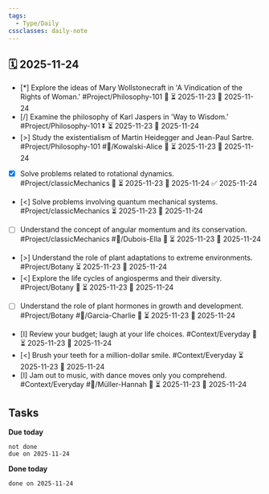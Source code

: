 ```yaml
---
tags:
  - Type/Daily
cssclasses: daily-note
---
```


## 🗓️ 2025-11-24

- [*] Explore the ideas of Mary Wollstonecraft in 'A Vindication of the Rights of Woman.' #Project/Philosophy-101 🔺 ⏳ 2025-11-23 📅 2025-11-24
- [/] Examine the philosophy of Karl Jaspers in 'Way to Wisdom.' #Project/Philosophy-101 ⏬ ⏳ 2025-11-23 📅 2025-11-24
- [>] Study the existentialism of Martin Heidegger and Jean-Paul Sartre. #Project/Philosophy-101 #👤/Kowalski-Alice 🔺 ⏳ 2025-11-23 📅 2025-11-24
- [x] Solve problems related to rotational dynamics. #Project/classicMechanics 🔼 ⏳ 2025-11-23 📅 2025-11-24 ✅ 2025-11-24
- [<] Solve problems involving quantum mechanical systems. #Project/classicMechanics ⏳ 2025-11-23 📅 2025-11-24
- [ ] Understand the concept of angular momentum and its conservation. #Project/classicMechanics #👤/Dubois-Ella 🔽 ⏳ 2025-11-23 📅 2025-11-24
- [>] Understand the role of plant adaptations to extreme environments. #Project/Botany ⏳ 2025-11-23 📅 2025-11-24
- [<] Explore the life cycles of angiosperms and their diversity. #Project/Botany 🔽 ⏳ 2025-11-23 📅 2025-11-24
- [ ] Understand the role of plant hormones in growth and development. #Project/Botany #👤/Garcia-Charlie 🔼 ⏳ 2025-11-23 📅 2025-11-24
- [I] Review your budget; laugh at your life choices. #Context/Everyday 🔺 ⏳ 2025-11-23 📅 2025-11-24
- [<] Brush your teeth for a million-dollar smile. #Context/Everyday ⏳ 2025-11-23 📅 2025-11-24
- [I] Jam out to music, with dance moves only you comprehend. #Context/Everyday #👤/Müller-Hannah 🔼 ⏳ 2025-11-23 📅 2025-11-24

## Tasks

**Due today**

```tasks
not done
due on 2025-11-24
```

**Done today**

```tasks
done on 2025-11-24
```
            